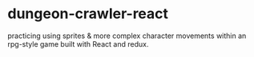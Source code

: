 # dungeon-crawler-react
practicing using sprites & more complex character movements within an rpg-style game built with React and redux.
